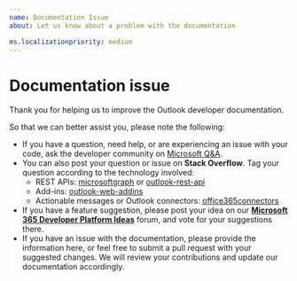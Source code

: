 ```yaml
---
name: Documentation Issue
about: Let us know about a problem with the documentation

ms.localizationpriority: medium
---
```


# Documentation issue

Thank you for helping us to improve the Outlook developer documentation.

So that we can better assist you, please note the following:

- If you have a question, need help, or are experiencing an issue with your code, ask the developer community on [Microsoft Q&A](https://docs.microsoft.com/answers/topics/office-addins-dev.html).
- You can also post your question or issue on **Stack Overflow**. Tag your question according to the technology involved:
  - REST APIs: [microsoftgraph](http://stackoverflow.com/questions/tagged/microsoftgraph) or [outlook-rest-api](http://stackoverflow.com/questions/tagged/outlook-rest-api)
  - Add-ins: [outlook-web-addins](http://stackoverflow.com/questions/tagged/outlook-web-addins)
  - Actionable messages or Outlook connectors: [office365connectors](http://stackoverflow.com/questions/tagged/office365connectors)
- If you have a feature suggestion, please post your idea on our [**Microsoft 365 Developer Platform Ideas**](https://aka.ms/m365dev-suggestions) forum, and vote for your suggestions there.
- If you have an issue with the documentation, please provide the information here, or feel free to submit a pull request with your suggested changes. We will review your contributions and update our documentation accordingly.
